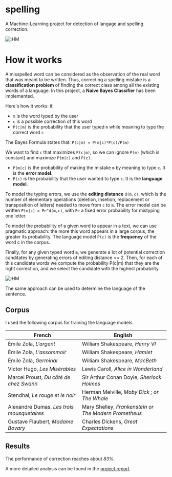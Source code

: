 spelling
========

A Machine-Learning project for detection of langage and spelling correction.

![IHM](https://github.com/eleurent/spelling/raw/master/doc/IHM_raw.PNG)

# How it works

A misspelled word can be considered as the observation of the real word that was meant to be written. Thus, correcting a spelling mistake is a **classification problem** of finding the correct class among all the existing words of a language.
In this project, a **Naive Bayes Classifier** has been implemented.

Here's how it works: if,
- ``m`` is the word typed by the user
- ``c`` is a possible correction of this word
- ``P(c|m)`` is the probability that the user typed ``m`` while meaning to type the correct word ``c``

The Bayes Formula states that:
``
P(c|m) = P(m|c)*P(c)/P(m)
``

We want to find ``c`` that maximizes ``P(c|m)``, so we can ignore ``P(m)`` (which is constant) and maximize ``P(m|c)`` and ``P(c)``.

- ``P(m|c)`` is the probability of making the mistake ``m`` by meaning to type ``c``. It is the **error model**. 
- ``P(c)`` is the probability that the user wanted to type ``c``. It is the **language model**.

To model the typing errors, we use the **editing distance** ``d(m,c)``, which is the number of elementary operations (deletion, insetion, replacement or transposition of letters) needed to move from ``c`` to ``m``.
The error model can be written ``P(m|c) = Pe^d(m,c)``, with ``Pe`` a fixed error probability for mistyping one letter.

To model the probability of a given word to appear in a text, we can use pragmatic approach: the more this word appears in a large corpus, the greater its probability.
The language model ``P(c)`` is the **frequency** of the word c in the corpus.

Finally, for any given typed word ``m``, we generate a lot of potential correction canditates by generating errors of editing distance <= 2. Then, for each of this candidate words we compute the probability P(c|m) that they are the right correction, and we select the candidate with the highest probability.

![IHM](https://github.com/eleurent/spelling/raw/master/doc/toujours.PNG)

The same approach can be used to determine the language of the sentence.

## Corpus

I used the following corpus for training the language models.

French | English
---------|---------
Émile Zola, *L'argent* | William Shakespeare, *Henry VI*
Émile Zola, *L'assommoir* | William Shakespeare, *Hamlet*
Émile Zola, *Germinal* | William Shakespeare, *MacBeth*
Victor Hugo, *Les Misérables* | Lewis Caroll, *Alice in Wonderland*
Marcel Proust, *Du côté de chez Swann* | Sir Arthur Conan Doyle, *Sherlock Holmes*
Stendhal, *Le rouge et le noir* | Herman Melville, *Moby Dick ; or The Whale*
Alexandre Dumas, *Les trois mousquetaires* | Mary Shelley, *Frankenstein or The Modern Prometheus*
Gustave Flaubert, *Madame Bovary* | Charles Dickens, *Great Expectations*

## Results

The performance of correction reaches about *83%*.

A more detailed analysis can be found in the [project report](https://github.com/eleurent/spelling/raw/master/doc/Rapport.pdf).
